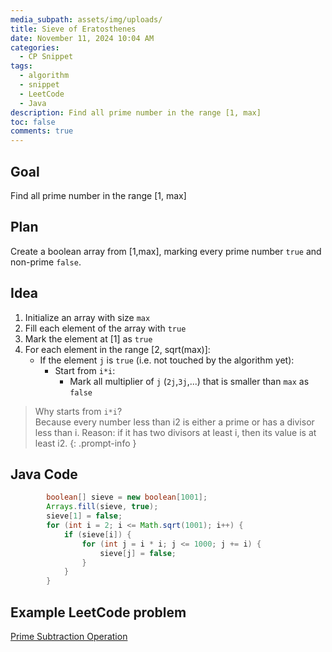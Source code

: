 ```yaml
---
media_subpath: assets/img/uploads/
title: Sieve of Eratosthenes
date: November 11, 2024 10:04 AM
categories:
  - CP Snippet
tags:
  - algorithm
  - snippet
  - LeetCode
  - Java
description: Find all prime number in the range [1, max]
toc: false
comments: true
---
```

## Goal
Find all prime number in the range [1, max]
## Plan
Create a boolean array from [1,max], marking every prime number `true` and non-prime `false`.
## Idea
1. Initialize an array with size `max`
2. Fill each element of the array with `true`
3. Mark the element at [1] as `true`
4. For each element in the range [2, sqrt(max)]:
    * If the element `j` is `true` (i.e. not touched by the algorithm yet):
        * Start from `i*i`:
            * Mark all multiplier of `j` (`2j`,`3j`,...) that is smaller than `max` as `false` 

> Why starts from `i*i`?  
Because every number less than i2 is either a prime or has a divisor less than i.
Reason: if it has two divisors at least i, then its value is at least i2.
{: .prompt-info }

## Java Code
```java
        boolean[] sieve = new boolean[1001];
        Arrays.fill(sieve, true);
        sieve[1] = false;
        for (int i = 2; i <= Math.sqrt(1001); i++) {
            if (sieve[i]) {
                for (int j = i * i; j <= 1000; j += i) {
                    sieve[j] = false;
                }
            }
        }
```

## Example LeetCode problem
[Prime Subtraction Operation](https://leetcode.com/problems/prime-subtraction-operation/)
